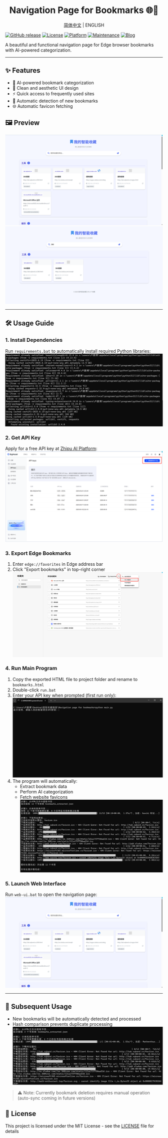 <div align="center"><h1>Navigation Page for Bookmarks 🌐🔖</h1></div>

<div align="center"><a href="README_zh.md">简体中文</a>  |  ENGLISH</div>

[![GitHub release](https://img.shields.io/github/release/AMTOPA/Navigation-page-for-bookmarks.svg)](https://github.com/AMTOPA/Navigation-page-for-bookmarks/releases)
[![License](https://img.shields.io/badge/license-MIT-blue.svg)](https://opensource.org/licenses/MIT)
[![Platform](https://img.shields.io/badge/platform-Windows-blue)](https://www.microsoft.com/windows)
[![Maintenance](https://img.shields.io/badge/Maintained%3F-yes-green.svg)](https://github.com/AMTOPA/Navigation-page-for-bookmarks/graphs/commit-activity)
[![Blog](https://img.shields.io/badge/📖_My_Blog-math--enthusiast.top-FF5733)](https://math-enthusiast.top/)

A beautiful and functional navigation page for Edge browser bookmarks with AI-powered categorization.

---

## ✨ Features

- 🧠 AI-powered bookmark categorization
- 🎨 Clean and aesthetic UI design
- ⚡ Quick access to frequently used sites
- 🔄 Automatic detection of new bookmarks
- 🌐 Automatic favicon fetching

## 🖼️ Preview

![Main Interface](pic/6.png "Main Interface")
![Search Function](pic/search.png "Search Feature")

---

## 🛠️ Usage Guide

### 1. Install Dependencies

Run `requirements.bat` to automatically install required Python libraries:
![Install Dependencies](pic/1.png)

### 2. Get API Key

Apply for a free API key at [Zhipu AI Platform](https://www.bigmodel.cn/usercenter/proj-mgmt/apikeys):
![API Application](pic/2.png)

### 3. Export Edge Bookmarks

1. Enter `edge://favorites` in Edge address bar
2. Click "Export bookmarks" in top-right corner
   ![Export Bookmarks](pic/3.png)

### 4. Run Main Program

1. Copy the exported HTML file to project folder and rename to `bookmarks.html`
2. Double-click `run.bat`
3. Enter your API key when prompted (first run only):
   ![Enter API Key](pic/4.png)
4. The program will automatically:
   - Extract bookmark data
   - Perform AI categorization
   - Fetch website favicons
     ![Processing Steps](pic/5.png)

### 5. Launch Web Interface

Run `web-ui.bat` to open the navigation page:
![Final Result](pic/6.png)

---

## 🔄 Subsequent Usage

- New bookmarks will be automatically detected and processed
- Hash comparison prevents duplicate processing
  ![Update Detection](pic/new.png)

> ⚠️ Note: Currently bookmark deletion requires manual operation (auto-sync coming in future versions)

## 📜 License

This project is licensed under the MIT License - see the [LICENSE](LICENSE) file for details




